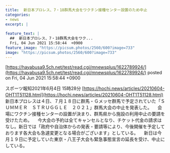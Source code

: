 ```yaml
---
title:  新日本プロレス、7・18群馬大会をワクチン接種センター設置のため中止  
categories:
- news
excerpt: |
  
feature_text: |
  ##  新日本プロレス、7・18群馬大会をワク...
  Fri, 04 Jun 2021 15:58:44  +0900
feature_image: "https://picsum.photos/2560/600?image=733"
image: "https://picsum.photos/2560/600?image=733"
---
```


[https://hayabusa9.5ch.net/test/read.cgi/mnewsplus/1622789924/](https://hayabusa9.5ch.net/test/read.cgi/mnewsplus/1622789924/)
posted on Fri, 04 Jun 2021 15:58:44  +0900

<!--more-->

スポーツ報知2021年6月4日 15時28分 [https://hochi.news/articles/20210604-OHT1T51128.html](https://hochi.news/articles/20210604-OHT1T51128.html) 　新日本プロレスは４日、７月１８日に群馬・Ｇメッセ群馬で予定されていた「ＳＵＭＭＥＲ　ＳＴＲＵＧＧＬＥ　２０２１」群馬大会の中止を発表した。 　会場にワクチン接種センターの設置が決まり、群馬県から施設の利用中止の要請を受けたため。 　今大会の予約は全てキャンセルとなり、チケット代金の請求はなし。新日では「政府や自治体からの発表・要請等により、今後開催を予定しております各大会も急遽変更となる場合がございます」としている。 　新日は今月１９日に予定していた東京・八王子大会も緊急事態宣言の延長を受け、中止にしている。
